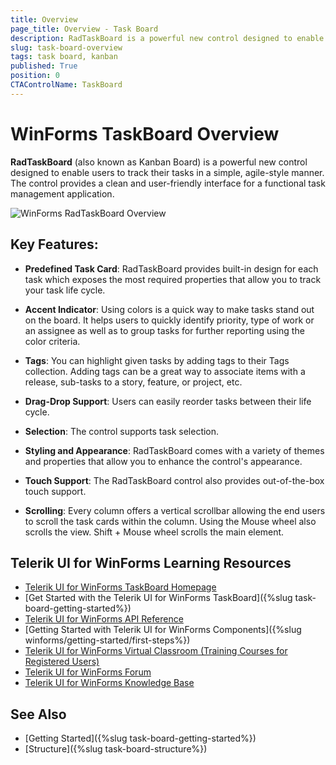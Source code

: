 ```yaml
---
title: Overview
page_title: Overview - Task Board
description: RadTaskBoard is a powerful new control designed to enable users to track their tasks in a simple, agile-style manner.
slug: task-board-overview
tags: task board, kanban
published: True
position: 0 
CTAControlName: TaskBoard
---
```


# WinForms TaskBoard Overview

**RadTaskBoard** (also known as Kanban Board) is a powerful new control designed to enable users to track their tasks in a simple, agile-style manner. The control provides a clean and user-friendly interface for a functional task management application.

![WinForms RadTaskBoard Overview](images/task-board-overview001.png)

## Key Features:

* **Predefined Task Card**: RadTaskBoard provides built-in design for each task which exposes the most required properties that allow you to track your task life cycle. 

* **Accent Indicator**: Using colors is a quick way to make tasks stand out on the board. It helps users to quickly identify priority, type of work or an assignee as well as to group tasks for further reporting using the color criteria.

* **Tags**: You can highlight given tasks by adding tags to their Tags collection. Adding tags can be a great way to associate items with a release, sub-tasks to a story, feature, or project, etc.

* **Drag-Drop Support**: Users can easily reorder tasks between their life cycle.

* **Selection**: The control supports task selection.

* **Styling and Appearance**: RadTaskBoard comes with a variety of themes and properties that allow you to enhance the control's appearance.

* **Touch Support**: The RadTaskBoard control also provides out-of-the-box touch support.

* **Scrolling**: Every column offers a vertical scrollbar allowing the end users to scroll the task cards within the column. Using the Mouse wheel also scrolls the view. Shift + Mouse wheel scrolls the main element.
 

## Telerik UI for WinForms Learning Resources
* [Telerik UI for WinForms TaskBoard Homepage](https://www.telerik.com/products/winforms/taskboard.aspx)
* [Get Started with the Telerik UI for WinForms TaskBoard]({%slug task-board-getting-started%})
* [Telerik UI for WinForms API Reference](https://docs.telerik.com/devtools/winforms/api/)
* [Getting Started with Telerik UI for WinForms Components]({%slug winforms/getting-started/first-steps%})
* [Telerik UI for WinForms Virtual Classroom (Training Courses for Registered Users)](https://learn.telerik.com/learn/course/external/view/elearning/17/TelerikUIforWinForms) 
* [Telerik UI for WinForms Forum](https://www.telerik.com/forums/winforms)
* [Telerik UI for WinForms Knowledge Base](https://docs.telerik.com/devtools/winforms/knowledge-base)

## See Also

* [Getting Started]({%slug task-board-getting-started%})
* [Structure]({%slug task-board-structure%})
 
        
